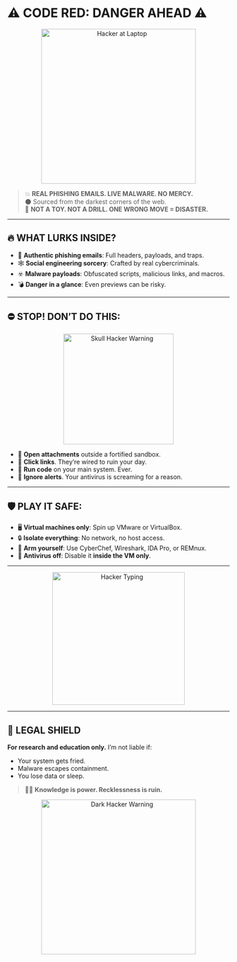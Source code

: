 
# ⚠️ CODE RED: DANGER AHEAD ⚠️

<p align="center">
  <img src="https://media.giphy.com/media/QBd2kLB5qDmysEXre9/giphy.gif" width="350" alt="Hacker at Laptop" />
</p>

> 💥 **REAL PHISHING EMAILS. LIVE MALWARE. NO MERCY.**  
> 🌑 Sourced from the darkest corners of the web.  
> 🛑 **NOT A TOY. NOT A DRILL. ONE WRONG MOVE = DISASTER.**

---

## 🔥 WHAT LURKS INSIDE?

- 📧 **Authentic phishing emails**: Full headers, payloads, and traps.  
- 🕸️ **Social engineering sorcery**: Crafted by real cybercriminals.  
- ☣️ **Malware payloads**: Obfuscated scripts, malicious links, and macros.  
- 💣 **Danger in a glance**: Even previews can be risky.

---

## ⛔ STOP! DON’T DO THIS:

<p align="center">
  <img src="https://media.giphy.com/media/v1.Y2lkPTc5MGI3NjExZTI4YjQ0Y2NiMDMwOGQzYmI0NmE2MWFiMDAzMzFkZTVmZDU2NzEwYiZlcD12MV9naWZzX3NlYXJjaCZjdD1n/VbnUQpnihPSIgIXuZv/giphy.gif" width="250" alt="Skull Hacker Warning" />
</p>

- 🚫 **Open attachments** outside a fortified sandbox.  
- 🚫 **Click links**. They’re wired to ruin your day.  
- 🚫 **Run code** on your main system. Ever.  
- 🚫 **Ignore alerts**. Your antivirus is screaming for a reason.


---

## 🛡️ PLAY IT SAFE:

- 🖥️ **Virtual machines only**: Spin up VMware or VirtualBox.  
- 🔒 **Isolate everything**: No network, no host access.  
- 🧰 **Arm yourself**: Use CyberChef, Wireshark, IDA Pro, or REMnux.  
- 🛑 **Antivirus off**: Disable it **inside the VM only**.

---

<p align="center">
  <img src="https://media.giphy.com/media/v1.Y2lkPTc5MGI3NjExYzVhYzQ4YzM5YzM0ZWI4Y2ZiZTBmNzRiMjk4NzhlNzM4NzVhNzVhNCZlcD12MV9pbnRlcm5hbF9naWZfYnlfaWQmY3Q9Zw/l0MYt5jPR6QX5pnqM/giphy.gif" width="300" alt="Hacker Typing" />
</p>

---

## 📜 LEGAL SHIELD

**For research and education only.** I’m not liable if:
- Your system gets fried.  
- Malware escapes containment.  
- You lose data or sleep.

> 🧙‍♂️ **Knowledge is power. Recklessness is ruin.**

<p align="center">
  <img src="https://media.giphy.com/media/Rkis28kMJd1aE/giphy.gif" width="350" alt="Dark Hacker Warning" />
</p>
